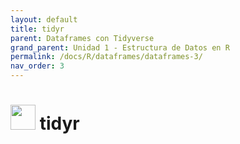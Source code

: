 ```yaml
---
layout: default
title: tidyr
parent: Dataframes con Tidyverse
grand_parent: Unidad 1 - Estructura de Datos en R
permalink: /docs/R/dataframes/dataframes-3/
nav_order: 3
---
```


# <img src="/uss-softwaredatascience/assets/images/tidyr.png" width="40"> tidyr
